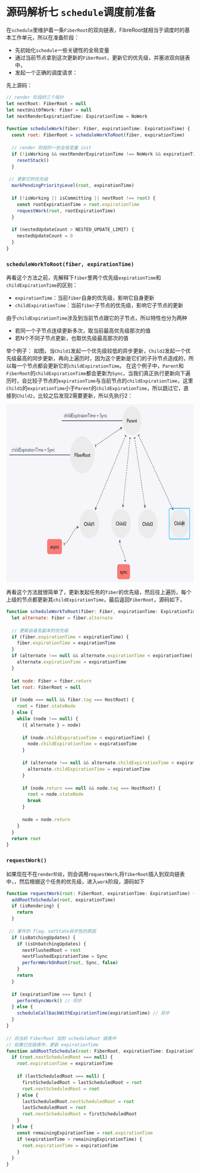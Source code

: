 # 源码解析七  `schedule`调度前准备

在`schedule`里维护着一条`FiberRoot`的双向链表，FibreRoot就相当于调度时的基本工作单元，所以在准备阶段：
- 先初始化`schedule`一些关键性的全局变量
- 通过当前节点拿到这次更新的`FiberRoot`，更新它的优先级，并塞进双向链表中，
- 发起一个正确的调度请求：

先上源码：

``` javaScript
// render 阶段的三个指针
let nextRoot: FiberRoot = null
let nextUnitOfWork: Fiber = null
let nextRenderExpirationTime: ExpirationTime = NoWork

function scheduleWork(fiber: Fiber, expirationTime: ExpirationTime) {
  const root: FiberRoot = scheduleWorkToRoot(fiber, expirationTime)

  // render 阶段的一些全局变量 init
  if (!isWorking && nextRenderExpirationTime !== NoWork && expirationTime > nextRenderExpirationTime) {
    resetStack()
  }

 // 更新它的优先级
  markPendingPriorityLevel(root, expirationTime)

  if (!isWorking || isCommitting || nextRoot !== root) {
    const rootExpirationTime = root.expirationTime
    requestWork(root, rootExpirationTime)
  }

  if (nestedUpdateCount > NESTED_UPDATE_LIMIT) {
    nestedUpdateCount = 0
  }
}
```

### `scheduleWorkToRoot(fiber, expirationTime)`
再看这个方法之前，先解释下`fiber`里两个优先级`expirationTime`和`childExpirationTime`的区别：

- `expirationTime`：当前`fiber`自身的优先级，影响它自身更新
- `childExpirationTime`：当前`fiber`子节点的优先级，影响它子节点的更新

由于`childExpirationTime`涉及到当前节点跟它的子节点，所以特性也分为两种
- 若同一个子节点连续更新多次，取当前最高优先级那次的值
- 若N个不同子节点更新，也取优先级最高那次的值

举个例子：
如图，当`Child1`发起一个优先级较低的异步更新，`Child2`发起一个优先级最高的同步更新，再向上遍历时，因为这个更新是它们的子孙节点造成的，所以每一个节点都会更新它的`childExpirationTime`。
在这个例子中，`Parent`和`FiberRoot`的`childExpirationTime`都会更新为`Sync`，当我们真正执行更新向下遍历时，会比较子节点的`expirationTime`与当前节点的`childExpirationTime`，这里`Child1`的`expirationTime`小于`Parent`的`childExpirationTime`，所以跳过它，直接到`Child2`，比较之后发现2需要更新，所以先执行2：

<img src="./schedule-work/childExpirationTime.png" width="750" height="475"/>

再看这个方法就很简单了，更新发起任务的`fiber`的优先级，然后往上遍历，每个上级的节点都更新其`childExpirationTime`，最后返回`FiberRoot`，源码如下，
``` javaScript
function scheduleWorkToRoot(fiber: Fiber, expirationTime: ExpirationTime): FiberRoot {
  let alternate: Fiber = fiber.alternate

  // 更新自身及副本的优先级
  if (fiber.expirationTime < expirationTime) {
    fiber.expirationTime = expirationTime
  }
  if (alternate !== null && alternate.expirationTime < expirationTime) {
    alternate.expirationTime = expirationTime
  }

  let node: Fiber = fiber.return
  let root: FiberRoot = null

  if (node === null && fiber.tag === HostRoot) {
    root = fiber.stateNode
  } else {
    while (node !== null) {
      ({ alternate } = node)

      if (node.childExpirationTime < expirationTime) {
        node.childExpirationTime = expirationTime
      }

      if (alternate !== null && alternate.childExpirationTime < expirationTime) {
        alternate.childExpirationTime = expirationTime
      }

      if (node.return === null && node.tag === HostRoot) {
        root = node.stateNode
        break
      }

      node = node.return
    }
  }
  return root
}
```

### `requestWork()`
如果现在不在`render阶段`，则会调用`requestWork`,将`fiberRoot`插入到双向链表中，，然后根据这个任务的优先级，进入`work`阶段，源码如下

```javaScript
function requestWork(root: FiberRoot, expirationTime: ExpirationTime) {
  addRootToSchedule(root, expirationTime)
  if (isRendering) {
    return
  }

 // 事件的 flag，setState异步性的原因
  if (isBatchingUpdates) {
    if (isUnbatchingUpdates) {
      nextFlushedRoot = root
      nextFlushedExpirationTime = Sync
      performWorkOnRoot(root, Sync, false)
    }
    return
  }

  if (expirationTime === Sync) {
    performSyncWork() // 同步
  } else {
    scheduleCallbackWithExpirationTime(expirationTime) // 异步
  }
}

// 将当前 FiberRoot 加到 scheduleRoot 链表中
// 如果已在链表中，更新 expirationTime
function addRootToSchedule(root: FiberRoot, expirationTime: ExpirationTime) {
  if (root.nextScheduledRoot === null) {
    root.expirationTime = expirationTime

    if (lastScheduledRoot === null) {
      firstScheduledRoot = lastScheduledRoot = root
      root.nextScheduledRoot = root
    } else {
      lastScheduledRoot.nextScheduledRoot = root
      lastScheduledRoot = root
      root.nextScheduledRoot = firstScheduledRoot
    }
  } else {
    const remainingExpirationTime = root.expirationTime
    if (expirationTime > remainingExpirationTime) {
      root.expirationTime = expirationTime
    }
  }
}
```









